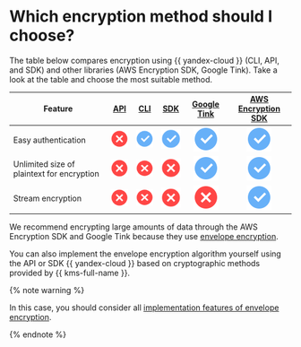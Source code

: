 # Which encryption method should I choose?

The table below compares encryption using {{ yandex-cloud }} (CLI, API, and SDK) and other libraries (AWS Encryption SDK, Google Tink). Take a look at the table and choose the most suitable method.

Feature | [API](../../../kms/tutorials/encrypt/cli-api.md) | [CLI](../../../kms/tutorials/encrypt/cli-api.md) | [SDK](../../../kms/tutorials/encrypt/sdk.md) |  [Google Tink](../../../kms/tutorials/encrypt/google-tink.md) | [AWS Encryption SDK](../../../kms/tutorials/encrypt/aws-encryption-sdk.md) |
----|:---:|:---:|:---:|:---:|:---:|
Easy authentication| ![image](../../../_assets/common/no.svg) | ![image](../../../_assets/common/yes.svg) | ![image](../../../_assets/common/yes.svg) | ![image](../../../_assets/common/yes.svg) | ![image](../../../_assets/common/yes.svg) |
Unlimited size of plaintext for encryption | ![image](../../../_assets/common/no.svg) | ![image](../../../_assets/common/no.svg) | ![image](../../../_assets/common/no.svg) | ![image](../../../_assets/common/yes.svg) | ![image](../../../_assets/common/yes.svg)|
Stream encryption| ![image](../../../_assets/common/no.svg) | ![image](../../../_assets/common/no.svg) | ![image](../../../_assets/common/no.svg) | ![image](../../../_assets/common/no.svg) | ![image](../../../_assets/common/yes.svg) |

We recommend encrypting large amounts of data through the AWS Encryption SDK and Google Tink because they use [envelope encryption](../../../kms/concepts/envelope.md).

You can also implement the envelope encryption algorithm yourself using the API or SDK  {{ yandex-cloud }} based on cryptographic methods provided by {{ kms-full-name }}.

{% note warning %}

In this case, you should consider all [implementation features of envelope encryption](../../../kms/concepts/envelope.md#specify).

{% endnote %}
